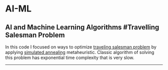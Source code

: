 # AI-ML
AI and Machine Learning Algorithms
#Travelling Salesman Problem
-----------------------------
In this code I focused on ways to optimize [traveling salesman problem](https://en.wikipedia.org/wiki/Travelling_salesman_problem) by applying [simulated annealing](https://en.wikipedia.org/wiki/Simulated_annealing) metaheuristic.
Classic algorithm of solving this problem has exponential time complexity that is very slow.

-------------------------------
